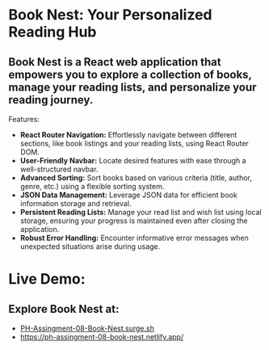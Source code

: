 # Book Nest: Your Personalized Reading Hub

## Book Nest is a React web application that empowers you to explore a collection of books, manage your reading lists, and personalize your reading journey.

Features:
* **React Router Navigation:** Effortlessly navigate between different sections, like book listings and your reading lists, using React Router DOM.
* **User-Friendly Navbar:** Locate desired features with ease through a well-structured navbar.
* **Advanced Sorting:** Sort books based on various criteria (title, author, genre, etc.) using a flexible sorting system.
* **JSON Data Management:** Leverage JSON data for efficient book information storage and retrieval.
* **Persistent Reading Lists:** Manage your read list and wish list using local storage, ensuring your progress is maintained even after closing the application.
* **Robust Error Handling:** Encounter informative error messages when unexpected situations arise during usage.

# Live Demo:

## Explore Book Nest at:
* [PH-Assingment-08-Book-Nest.surge.sh](https://ph-assingment-08-book-nest.surge.sh/)
* https://ph-assingment-08-book-nest.netlify.app/
